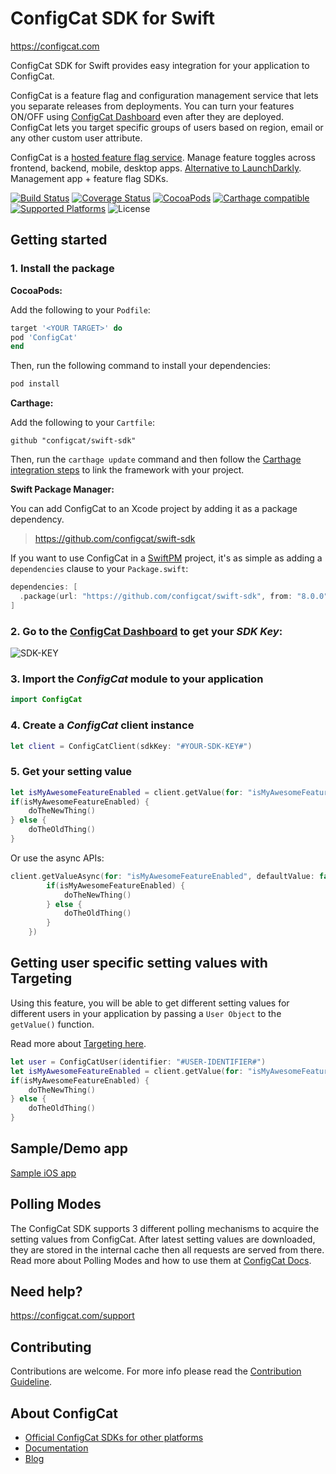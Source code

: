 # ConfigCat SDK for Swift
https://configcat.com

ConfigCat SDK for Swift provides easy integration for your application to ConfigCat.

ConfigCat is a feature flag and configuration management service that lets you separate releases from deployments. You can turn your features ON/OFF using <a href="https://app.configcat.com" target="_blank">ConfigCat Dashboard</a> even after they are deployed. ConfigCat lets you target specific groups of users based on region, email or any other custom user attribute.

ConfigCat is a <a href="https://configcat.com" target="_blank">hosted feature flag service</a>. Manage feature toggles across frontend, backend, mobile, desktop apps. <a href="https://configcat.com" target="_blank">Alternative to LaunchDarkly</a>. Management app + feature flag SDKs.

[![Build Status](https://github.com/configcat/swift-sdk/actions/workflows/swift-ci.yml/badge.svg?branch=master)](https://github.com/configcat/swift-sdk/actions/workflows/swift-ci.yml)
[![Coverage Status](https://img.shields.io/codecov/c/github/ConfigCat/swift-sdk.svg)](https://codecov.io/gh/ConfigCat/swift-sdk)
[![CocoaPods](https://img.shields.io/cocoapods/v/ConfigCat.svg)](https://cocoapods.org/pods/ConfigCat)
[![Carthage compatible](https://img.shields.io/badge/Carthage-compatible-4BC51D.svg?style=flat)](https://github.com/Carthage/Carthage)
[![Supported Platforms](https://img.shields.io/cocoapods/p/ConfigCat.svg?style=flat)](https://configcat.com/docs/sdk-reference/ios)
![License](https://img.shields.io/github/license/configcat/swift-sdk.svg)

## Getting started

### 1. Install the package

**CocoaPods:**

Add the following to your `Podfile`:
```ruby
target '<YOUR TARGET>' do
pod 'ConfigCat'
end
```
Then, run the following command to install your dependencies:
```bash
pod install
```

**Carthage:**

Add the following to your `Cartfile`:
```
github "configcat/swift-sdk"
```
Then, run the `carthage update` command and then follow the [Carthage integration steps](https://github.com/Carthage/Carthage#getting-started) to link the framework with your project.

**Swift Package Manager:**

You can add ConfigCat to an Xcode project by adding it as a package dependency.

> https://github.com/configcat/swift-sdk

If you want to use ConfigCat in a [SwiftPM](https://swift.org/package-manager/) project, it's as simple as adding a `dependencies` clause to your `Package.swift`:

``` swift
dependencies: [
  .package(url: "https://github.com/configcat/swift-sdk", from: "8.0.0")
]
```

### 2. Go to the <a href="https://app.configcat.com/sdkkey" target="_blank">ConfigCat Dashboard</a> to get your *SDK Key*:
![SDK-KEY](https://raw.githubusercontent.com/ConfigCat/swift-sdk/master/media/readme02-3.png  "SDK-KEY")

### 3. Import the *ConfigCat* module to your application
```swift
import ConfigCat
```

### 4. Create a *ConfigCat* client instance
```swift
let client = ConfigCatClient(sdkKey: "#YOUR-SDK-KEY#")
```

### 5. Get your setting value
```swift
let isMyAwesomeFeatureEnabled = client.getValue(for: "isMyAwesomeFeatureEnabled", defaultValue: false)
if(isMyAwesomeFeatureEnabled) {
    doTheNewThing()
} else {
    doTheOldThing()
}
```
Or use the async APIs:
```swift
client.getValueAsync(for: "isMyAwesomeFeatureEnabled", defaultValue: false, completion: { isMyAwesomeFeatureEnabled in
        if(isMyAwesomeFeatureEnabled) {
            doTheNewThing()
        } else {
            doTheOldThing()
        }
    })
```

## Getting user specific setting values with Targeting
Using this feature, you will be able to get different setting values for different users in your application by passing a `User Object` to the `getValue()` function.

Read more about [Targeting here](https://configcat.com/docs/advanced/targeting/).

```swift
let user = ConfigCatUser(identifier: "#USER-IDENTIFIER#")
let isMyAwesomeFeatureEnabled = client.getValue(for: "isMyAwesomeFeatureEnabled", user: user, defaultValue: false)
if(isMyAwesomeFeatureEnabled) {
    doTheNewThing()
} else {
    doTheOldThing()
}
```

## Sample/Demo app
  [Sample iOS app](https://github.com/configcat/swift-sdk/tree/master/samples/ios)

## Polling Modes
The ConfigCat SDK supports 3 different polling mechanisms to acquire the setting values from ConfigCat. After latest setting values are downloaded, they are stored in the internal cache then all requests are served from there. Read more about Polling Modes and how to use them at [ConfigCat Docs](https://configcat.com/docs/sdk-reference/ios/).

## Need help?
https://configcat.com/support

## Contributing
Contributions are welcome. For more info please read the [Contribution Guideline](CONTRIBUTING.md).

## About ConfigCat
- [Official ConfigCat SDKs for other platforms](https://github.com/configcat)
- [Documentation](https://configcat.com/docs)
- [Blog](https://configcat.com/blog)
